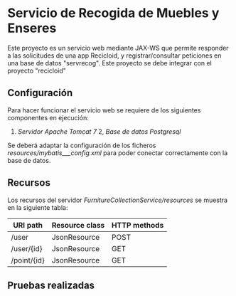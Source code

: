 # Servicio de Recogida de Muebles y Enseres
Este proyecto es un servicio web mediante JAX-WS que permite responder a las solicitudes de una app Recicloid, y registrar/consultar peticiones en una base de datos "servrecog". Este proyecto se debe integrar con el proyecto "recicloid"

## Configuración
Para hacer funcionar el servicio web se requiere de los siguientes componentes en ejecución:

1. _Servidor Apache Tomcat 7_
2, _Base de datos Postgresql_

Se deberá adaptar la configuración de los ficheros _resources/mybatis___config.xml_ para poder conectar correctamente con la base de datos. 

## Recursos
Los recursos del servidor _FurnitureCollectionService/resources_ se muestra en la siguiente tabla:

| URI path | Resource class | HTTP methods |
| -------- | -------------- | ------------ | 
| /user | JsonResource | POST |
| /user/{id} | JsonResource | GET |
| /point/{id} | JsonResource | GET |

## Pruebas realizadas
